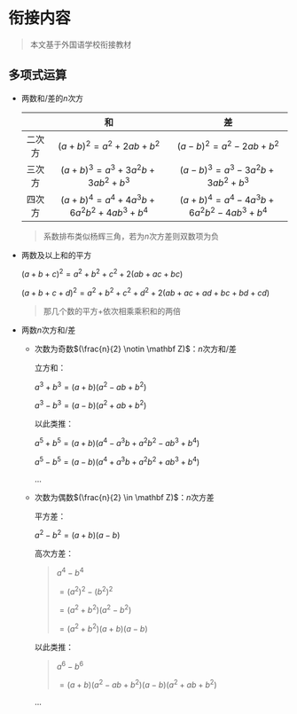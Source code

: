 # 衔接内容
>
> 本文基于外国语学校衔接教材

## 多项式运算

- 两数和/差的$n$次方

  ||和|差|
  |:-:|:-:|:-:|
  |二次方|$(a+b)^2=a^2+2ab+b^2$|$(a-b)^2=a^2-2ab+b^2$|
  |三次方|$(a+b)^3=a^3+3a^2b+3ab^2+b^3$|$(a-b)^3=a^3-3a^2b+3ab^2+b^3$|
  |四次方|$(a+b)^4=a^4+4a^3b+6a^2b^2+4ab^3+b^4$|$(a+b)^4=a^4-4a^3b+6a^2b^2-4ab^3+b^4$|
  > 系数排布类似杨辉三角，若为$n$次方差则双数项为负

- 两数及以上和的平方

  $(a+b+c)^2=a^2+b^2+c^2+2(ab+ac+bc)$

  $(a+b+c+d)^2=a^2+b^2+c^2+d^2+2(ab+ac+ad+bc+bd+cd)$

  > 那几个数的平方+依次相乘乘积和的两倍

- 两数$n$次方和/差
  - 次数为奇数$(\frac{n}{2} \notin \mathbf Z)$：$n$次方和/差

    立方和：

    $a^3+b^3=(a+b)(a^2-ab+b^2)$

    $a^3-b^3=(a-b)(a^2+ab+b^2)$

    以此类推：

    $a^5+b^5=(a+b)(a^4-a^3b+a^2b^2-ab^3+b^4)$

    $a^5-b^5=(a-b)(a^4+a^3b+a^2b^2+ab^3+b^4)$

    $…$

  - 次数为偶数$(\frac{n}{2} \in \mathbf Z)$：$n$次方差

    平方差：

    $a^2-b^2=(a+b)(a-b)$

    高次方差：

    >$a^4-b^4$
    >
    >$=(a^2)^2-(b^2)^2$
    >
    >$=(a^2+b^2)(a^2-b^2)$
    >
    >$=(a^2+b^2)(a+b)(a-b)$

    以此类推：

    > $a^6-b^6$
    >
    > $=(a+b)(a^2-ab+b^2)(a-b)(a^2+ab+b^2)$

    $…$
